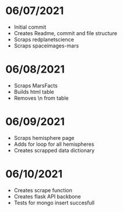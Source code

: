 
# 06/07/2021
- Initial commit
- Creates Readme, commit and file structure
- Scraps redplanetscience
- Scraps spaceimages-mars

# 06/08/2021
- Scraps MarsFacts
- Builds html table
- Removes \n from table

# 06/09/2021
- Scraps hemisphere page
- Adds for loop for all hemispheres
- Creates scrapped data dictionary

# 06/10/2021
- Creates scrape function
- Creates flask API backbone
- Tests for mongo insert succesfull